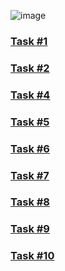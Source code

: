 ![image](https://user-images.githubusercontent.com/124984811/218037500-41c16169-f825-457e-832c-673d8db6d7b0.png)
### [Task #1](https://github.com/DanilkaRavdinka/PracticeAPI/tree/main/FirstTask)
### [Task #2](https://github.com/DanilkaRavdinka/PracticeAPI/tree/main/SecondTask)
### [Task #4](https://github.com/DanilkaRavdinka/PracticeAPI/blob/main/api_shop.txt)
### [Task #5](https://github.com/DanilkaRavdinka/PracticeAPI/blob/main/FifthTask)
### [Task #6](https://github.com/DanilkaRavdinka/PracticeAPI/blob/main/SixthTask)
### [Task #7](https://github.com/DanilkaRavdinka/PracticeAPI/blob/main/SeventhTask)
### [Task #8](https://github.com/DanilkaRavdinka/PracticeAPI/tree/main/EighthTask)
### [Task #9](https://github.com/DanilkaRavdinka/PracticeAPI/tree/main/NinethTask)
### [Task #10](https://github.com/DanilkaRavdinka/PracticeAPI/tree/main/TenthTask)
